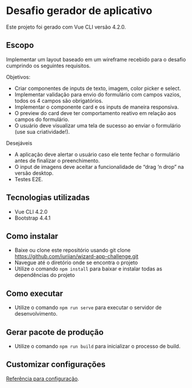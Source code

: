 # Desafio gerador de aplicativo

Este projeto foi gerado com Vue CLI versão 4.2.0.

## Escopo

Implementar um layout baseado em um wireframe recebido para o desafio cumprindo os seguintes requisitos.

Objetivos:

- Criar componentes de inputs de texto, imagem, color picker e select.
- Implementar validação para envio do formulário com campos vazios, todos os 4 campos são obrigatórios.
- Implementar o componente card e os inputs de maneira responsiva.
- O preview do card deve ter comportamento reativo em relação aos campos do formulário.
- O usuário deve visualizar uma tela de sucesso ao enviar o formulário (use sua criatividade!).

Desejáveis

- A aplicação deve alertar o usuário caso ele tente fechar o formulário antes de finalizar o preenchimento.
- O input de imagens deve aceitar a funcionalidade de “drag ’n drop” na versão desktop.
- Testes E2E.

## Tecnologias utilizadas

- Vue CLI 4.2.0
- Bootstrap 4.4.1

## Como instalar

- Baixe ou clone este repositório usando git clone https://github.com/iuriian/wizard-app-challenge.git
- Navegue até o diretório onde se encontra o projeto
- Utilize o comando `npm install` para baixar e instalar todas as dependências do projeto

## Como executar

- Utilize o comando `npm run serve` para executar o servidor de desenvolvimento.

## Gerar pacote de produção

- Utilize o comando `npm run build` para inicializar o processo de build.

## Customizar configurações
[Referência para configuração](https://cli.vuejs.org/config/).
